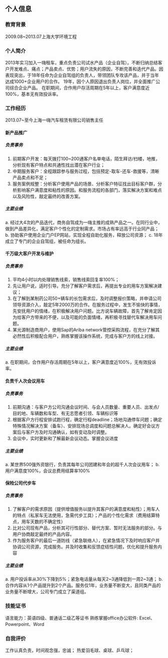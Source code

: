 ## 个人信息

### 教育背景
2009.08~2013.07​上海大学​环境工程

### 个人简介 
2013年实习加入一嗨租车，重点负责公司试水产品（企业自驾）。不断归纳总结客户开发难点、痛点；产品卖点、优势；用户流失的原因，不断完善和迭代产品。因表现突出，于18年任命为企业自驾组的负责人，带领团队专攻该产品，并于当年达成1000+企业用户的合作。
19年，因个人原因退出负责人岗位，并全面推广公司综合企业产品。
在职期间，合作用户存活周期在5年以上，客户满意度近100%，基本无有效投诉率。
### 工作经历 
2013.07~至今​上海一嗨汽车租赁有限公司​销售主任
#### 新产品推广
##### 负责事务
1. 前期客户开发：每天拨打100~200通客户名单电话，陌生拜访/扫楼，地推，分析现有客户特点和共通性找出潜在客户行业；
2. 中期服务客户：全程跟踪参与服务过程，包括预定-取车-还车-救援等，清晰产品卖点和不足；
3. 服务案例规整：分析客户使用产品的场景、分析客户特征找出目标客户群，分析影响客户满意度和粘性的原因。和服务流程的各部门，落实解决方案和难点以及风险性，敲定最终的改善方案。

##### 主要业绩
a. 经过大4次的产品迭代，商务自驾成为一嗨主推的成熟产品之一。在同行业中，做到产品差异化，满足客户个性化的定制需求。市场占有率远高于行业同产品；
b. 协助客户使用企业门户EP网站，实现全程自助化服务，释放公司资源；
c. 18年成立了专门的企业自驾组，被任命为组长。
 
#### 千万级大客户开发与维护
##### 负责事务
1. 平均4小时以内处理销售线索，销售线索回复率100%；
2. 先让用户说，适时引导。充分了解客户需求后，再提出专业的用车方案解决建议；
3. 在了解到某制药公司50+辆车的长包需求后，及时调整报价策略，并申请公司领导资源介入，敲定5年2000万的合作。在服务过程中，发生不愉快的事情，先安抚用户的情绪，在积极解决用户问题。比方说车辆故障，首先了解肯定因为给客户方带来的不便，以及可能的负面情绪，再积极寻找替代车解决用车问题。
4. 某光源制造商用户，使用Sap的Ariba network管控采购流程，在充分了解其必然性后积极配合用户，熟练掌握该操作系统，完成与客户方的线上对接。

##### 主要业绩
a. 在职期间，合作用户存活周期在5年以上，客户满意度近100%，无有效投诉率。
 
#### 负责千人次会议用车
##### 负责事务
1. 前期沟通：与客户方公司沟通会议时间、与会人员数量、重要人员、出发点/目的地、车辆数和车型、有无志愿者引领、车辆标识等
2. 根据客户方行程安排试跑行程，确定行程deadline；场地沟通停车问题；确定特殊情况解决方案（备车）、安排现场总调度和问题总解决人。确定好会议方案后与客户方及时沟通确认，如有变动及时调整。
4. 会议中，实时更新和了解最新会议动态。掌握会议进度

##### 主要业绩
a. 某世界500强外资银行，负责其每年公司团建和年会的超千人次会议用车；
b. 用户满意度100%，会议总费用结算率100%
 
#### 保险公司代步车

##### 负责事务
1. 了解客户的需求原因（提供增值服务以提升其客户的满意度和粘性）；用车人的特点（私家车无法使用，急需代步工具）；产品的个性化需求（费用结算特点，用车天数的不确定性）
2. 比对公司现有产品，分析其可行性部分、替代方案、暂时无法服务的部分。与用户协商敲定最终的产品内容。
3. 作为服务客户的最后一道防线（紧急联络人），在紧急情况下及时响应客户并协调公司资源，完成服务。并及时收集和反馈症结性问题，优化和提升服务内容

##### 主要业绩
a. 用户投诉率从30%下降到5%；紧急电话量从每天2~3通降低到一周2~3通；
b. 合作内容从1个产品提升到2个产品。服务仅1年，业务量不断变大，且同类产品的业务量不断增大，公司专门成立了渠道组。

### 技能证书
语言能力：英语四级、普通话二级乙等证书
熟练掌握office办公软件: Excel、Powerpoint、Word


### 自我评价
工作认真负责，时间观念强，忠诚；
热爱羽毛球、桌球、乒乓球；
